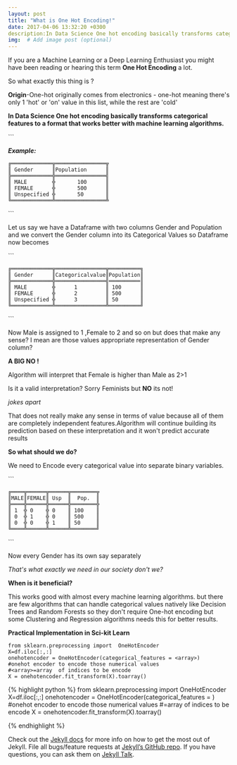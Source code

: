 ```yaml
---
layout: post
title: "What is One Hot Encoding!"
date: 2017-04-06 13:32:20 +0300
description:In Data Science One hot encoding basically transforms categorical features to a format that works better with machine learning algorithms . # Add post description (optional)
img:  # Add image post (optional)
---
```

If you are a Machine Learning or a Deep Learning Enthusiast you might have been reading or hearing this term **One Hot Encoding** a lot.

So what exactly this thing is ?

**Origin**\-One\-hot originally comes from electronics \- one\-hot meaning there's only 1 'hot' or 'on' value in this list, while the rest are 'cold'

**In Data Science One hot encoding basically transforms categorical features to a format that works better with machine learning algorithms.**

\`\`\`

***Example:***

    ╔═════════════╦════════════════╦
    ║ Gender      ║Population      ║
    ╠═════════════╬════════════════╣
    ║ MALE        ╬       100      ║
    ║ FEMALE      ╬       500      ║
    ║ Unspecified ╬       50       ║     
    ╚═════════════╩════════════════╩

\`\`\`

Let us say we have a Dataframe with two columns Gender and Population and we convert the Gender column into its Categorical Values so Dataframe now becomes

\`\`\`

    ╔═════════════╦════════════════╦══════════╗ 
    ║ Gender      ║Categoricalvalue║Population║
    ╠═════════════╬════════════════╣══════════║ 
    ║ MALE        ╬      1         ║ 100      ║
    ║ FEMALE      ╬      2         ║ 500      ║
    ║ Unspecified ╬      3         ║ 50       ║
    ╚═════════════╩════════════════╩══════════╝

\`\`\`

Now Male is assigned to 1 ,Female to 2 and so on but does that make any sense? I mean are those values appropriate representation of Gender column?

**A BIG NO !**

Algorithm will interpret that Female is higher than Male as 2\>1

Is it a valid interpretation? Sorry Feminists but **NO** its not!

*jokes apart*

That does not really make any sense in terms of value because all of them are completely independent features.Algorithm will continue building its prediction based on these interpretation and it won't predict accurate results

**So what should we do?**

We need to Encode every categorical value into separate binary variables.

\`\`\`

    ╔════╦══════╦══════╦════════╦
    ║MALE║FEMALE║ Usp  ║  Pop.  ║
    ╠════╬══════╬══════╬════════╬
    ║ 1  ╬ 0    ╬ 0    ║ 100    ║
    ║ 0  ╬ 1    ╬ 0    ║ 500    ║
    ║ 0  ╬ 0    ╬ 1    ║ 50     ║
    ╚════╩══════╩══════╩════════╝

\`\`\`

Now every Gender has its own say separately

*That's what exactly we need in our society don't we?*

**When is it beneficial?**

This works good with almost every machine learning algorithms. but there are few algorithms that can handle categorical values natively like Decision Trees and Random Forests so they don't require One\-hot encoding but some Clustering and Regression algorithms needs this for better results.

**Practical Implementation in Sci\-kit Learn**

    from sklearn.preprocessing import  OneHotEncoder
    X=df.iloc[:,:]
    onehotencoder = OneHotEncoder(categorical_features = <array>) 
    #onehot encoder to encode those numerical values
    #<array>=array  of indices to be encode 
    X = onehotencoder.fit_transform(X).toarray()

{% highlight python %}
from sklearn.preprocessing import  OneHotEncoder
    X=df.iloc[:,:]
    onehotencoder = OneHotEncoder(categorical_features = <array>) 
    #onehot encoder to encode those numerical values
    #<array>=array  of indices to be encode 
    X = onehotencoder.fit_transform(X).toarray()

{% endhighlight %}

Check out the [Jekyll docs][jekyll-docs] for more info on how to get the most out of Jekyll. File all bugs/feature requests at [Jekyll’s GitHub repo][jekyll-gh]. If you have questions, you can ask them on [Jekyll Talk][jekyll-talk].

[jekyll-docs]: https://jekyllrb.com/docs/home
[jekyll-gh]:   https://github.com/jekyll/jekyll
[jekyll-talk]: https://talk.jekyllrb.com/
